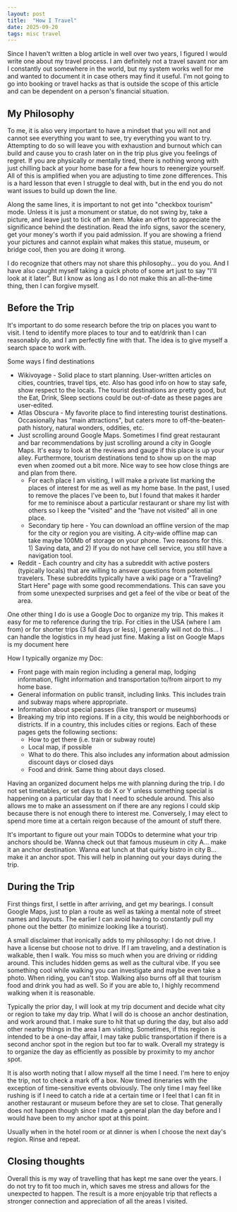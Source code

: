 ```yaml
---
layout: post
title:  "How I Travel"
date: 2025-09-20
tags: misc travel
---
```


Since I haven't written a blog article in well over two years, I figured I would write one about my travel process. I am definitely not a travel savant nor am I constantly out somewhere in the world, but my system works well for me and wanted to document it in case others may find it useful.  I'm not going to go into booking or travel hacks as that is outside the scope of this article and can be dependent on a person's financial situation.

## My Philosophy

To me, it is also very important to have a mindset that you will not and cannot see everything you want to see, try everything you want to try. Attempting to do so will leave you with exhaustion and burnout which can build and cause you to crash later on in the trip plus give you feelings of regret. If you are physically or mentally tired, there is nothing wrong with just chilling back at your home base for a few hours to reenergize yourself. All of this is amplified when you are adjusting to time zone differences. This is a hard lesson that even I struggle to deal with, but in the end you do not want issues to build up down the line.

Along the same lines, it is important to not get into "checkbox tourism" mode.  Unless it is just a monument or statue, do not swing by, take a picture, and leave just to tick off an item.  Make an effort to appreciate the significance behind the destination. Read the info signs, savor the scenery, get your money's worth if you paid admission. If you are showing a friend your pictures and cannot explain what makes this statue, museum, or bridge cool, then you are doing it wrong.

I do recognize that others may not share this philosophy... you do you. And I have also caught myself taking a quick photo of some art just to say "I'll look at it later". But I know as long as I do not make this an all-the-time thing, then I can forgive myself.

## Before the Trip

It's important to do some research before the trip on places you want to visit. I tend to identify more places to tour and to eat/drink than I can reasonably do, and I am perfectly fine with that. The idea is to give myself a search space to work with.

Some ways I find destinations

* Wikivoyage - Solid place to start planning. User-written articles on cities, countries, travel tips, etc. Also has good info on how to stay safe, show respect to the locals. The tourist destinations are pretty good, but the Eat, Drink, Sleep sections could be out-of-date as these pages are user-edited.
* Atlas Obscura - My favorite place to find interesting tourist destinations. Occasionally has "main attractions", but caters more to off-the-beaten-path history, natural wonders, oddities, etc.
* Just scrolling around Google Maps.  Sometimes I find great restaurant and bar recommendations by just scrolling around a city in Google Maps. It's easy to look at the reviews and gauge if this place is up your alley. Furthermore, tourism destinations tend to show up on the map even when zoomed out a bit more. Nice way to see how close things are and plan from there.
  * For each place I am visiting, I will make a private list marking the places of interest for me as well as my home base. In the past, I used to remove the places I've been to, but I found that makes it harder for me to reminisce about a particular restaurant or share my list with others so I keep the "visited" and the "have not visited" all in one place.
  * Secondary tip here - You can download an offline version of the map for the city or region you are visiting. A city-wide offline map can take maybe 100Mb of storage on your phone. Two reasons for this. 1) Saving data, and 2) If you do not have cell service, you still have a navigation tool.
* Reddit - Each country and city has a subreddit with active posters (typically locals) that are willing to answer questions from potential travelers. These subreddits typically have a wiki page or a "Traveling? Start Here" page with some good recommendations. This can save you from some unexpected surprises and get a feel of the vibe or beat of the area.

One other thing I do is use a Google Doc to organize my trip. This makes it easy for me to reference during the trip.  For cities in the USA (where I am from) or for shorter trips (3 full days or less), I generally will not do this... I can handle the logistics in my head just fine. Making a list on Google Maps is my document here

How I typically organize my Doc:

* Front page with main region including a general map, lodging information, flight information and transportation to/from airport to my home base.
* General information on public transit, including links. This includes train and subway maps where appropriate.
* Information about special passes (like transport or museums)
* Breaking my trip into regions. If in a city, this would be neighborhoods or districts. If in a country, this includes cities or regions.  Each of these pages gets the following sections:
  * How to get there (i.e. train or subway route)
  * Local map, if possible
  * What to do there. This also includes any information about admission discount days or closed days
  * Food and drink. Same thing about days closed.

Having an organized document helps me with planning during the trip. I do not set timetables, or set days to do X or Y unless something special is happening on a particular day that I need to schedule around. This also allows me to make an assessment on if there are any regions I could skip because there is not enough there to interest me. Conversely, I may elect to spend more time at a certain reigon because of the amount of stuff there.

It's important to figure out your main TODOs to determine what your trip anchors should be. Wanna check out that famous museum in city A... make it an anchor destination. Wanna eat lunch at that quirky bistro in city B... make it an anchor spot. This will help in planning out your days during the trip.

## During the Trip

First things first, I settle in after arriving, and get my bearings. I consult Google Maps, just to plan a route as well as taking a mental note of street names and layouts. The earlier I can avoid having to constantly pull my phone out the better (to minimize looking like a tourist).

A small disclaimer that ironically adds to my philosophy: I do not drive. I have a license but choose not to drive. If I am traveling, and a destination is walkable, then I walk. You miss so much when you are driving or ridding around. This includes hidden gems as well as the cultural vibe. If you see something cool while walking you can investigate and maybe even take a photo. When riding, you can't stop. Walking also burns off all that tourism food and drink you had as well. So if you are able to, I highly recommend walking when it is reasonable.

Typically the prior day, I will look at my trip document and decide what city or region to take my day trip. What I will do is choose an anchor destination, and work around that. I make sure to hit that up during the day, but also add other nearby things in the area I am visiting. Sometimes, if this region is intended to be a one-day affair, I may take public transportation if there is a second anchor spot in the region but too far to walk. Overall my strategy is to organize the day as efficiently as possible by proximity to my anchor spot.

It is also worth noting that I allow myself all the time I need. I'm here to enjoy the trip, not to check a mark off a box. Now timed itineraries with the exception of time-sensitive events obviously. The only time I may feel like rushing is if I need to catch a ride at a certain time or I feel that I can fit in another restaurant or museum before they are set to close. That generally does not happen though since I made a general plan the day before and I would have been to my anchor spot at this point.

Usually when in the hotel room or at dinner is when I choose the next day's region. Rinse and repeat.

## Closing thoughts

Overall this is my way of travelling that has kept me sane over the years. I do not try to fit too much in, which saves me stress and allows for the unexpected to happen. The result is a more enjoyable trip that reflects a stronger connection and appreciation of all the areas I visited.